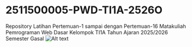 # 2511500005-PWD-TI1A-2526O
Repository Latihan Pertemuan-1 sampai dengan Pertemuan-16 Matakuliah Pemrograman  Web Dasar Kelompok TI1A Tahun Ajaran 2025/2026 Semester Gasal
![Alt text](https://github.com/2511500005-web/2511500005-PWD-TI1A-2526O/raw/main/Logo_ISB_atma_luhur.jpg)
